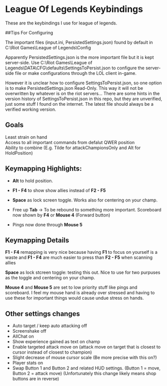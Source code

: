 # League Of Legends Keybindings

These are the keybindings I use for league of legends. 

##Tips For Configuring

The important files (input.ini, PersistedSettings.json) found by default in C:\Riot Games\League of Legends\Config

Apparently PersistedSettings.json is the more important file but it is kept server-side. Use C:\Riot Games\League of Legends\DATA\CFG\defaults\SettingsToPersist.json to configure the server-side file or make configurations through the LOL client in-game.

However it is unclear how to configure SettingsToPersist.json, so one option is to make PersistedSettings.json Read-Only. This way it will not be overwritten by whatever is on the riot servers... There are some hints in the version history of SettingsToPersist.json in this repo, but they are unverified, just some stuff I found on the internet. The latest file should always be a verified working version.

## Goals

Least strain on hand  
Access to all important commands from defalut QWER position  
Ability to combine (E.g. Tilde for attackChampionsOnly and Alt for HoldPosition)  

## Keymapping Highlights:

- **Alt** to hold position.

- **F1 - F4** to show show allies instead of **F2 - F5**

- **Space** as lock screen toggle. Works also for centering on your champ.

- Free up **Tab** -> To be rebound to something more important. Scoreboard now shown by **F4** or **Mouse 4** (Forward button)

- Pings now done through **Mouse 5**  

## Keymapping Details

**F1 - F4** remapping is very nice because having **F1** to focus on yourself is a waste and **F1 - F4** are much easier to press than **F2 - F5** when scanning allies

**Space** as lock stcreen toggle: testing this out. Nice to use for two purpuses as the toggle and centering on your champ.

**Mouse 4** and **Mouse 5** are set to low priority stuff like pings and scoreboard. I feel my mouse hand is already over stressed and having to use these for important things would cause undue stress on hands.

## Other settings changes

- Auto target / keep auto attacking off
- Screenshake off
- AllChat on
- Show experience gained as text on champ
- Enable targeted attack move on (attack move on target that is closest to cursor instead of closest to champion)
- Slight decrease of mouse cursor scale (Be more precise with this on?)
- Player stats on
- Swap Button 1 and Button 2 and related HUD settings. (Button 1 = move, Button 2 = attack move) (Unfortunately this change likely means shop buttons are in reverse)

